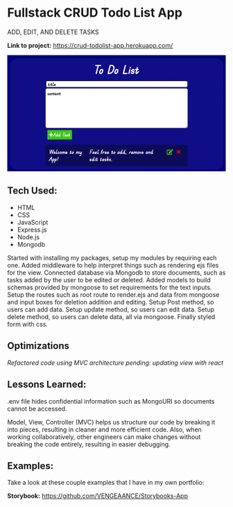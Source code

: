 # Fullstack CRUD Todo List App
ADD, EDIT, AND DELETE TASKS


**Link to project:** https://crud-todolist-app.herokuapp.com/

![alt text](https://github.com/VENGEAANCE/CRUD-Todo-List-App/blob/main/todo-list.png)

## Tech Used:

- HTML
- CSS
- JavaScript
- Express.js
- Node.js
- Mongodb

Started with installing my packages, setup my modules by requiring each one. Added middleware to help interpret things such as rendering ejs files for the view. Connected database via Mongodb to store documents, such as tasks added by the user to be edited or deleted. Added models to build schemas provided by mongoose to set requirements for the text inputs. Setup the routes such as root route to render.ejs and data from mongoose and input boxes for deletion addition and editing. Setup Post method, so users can add data. Setup update method, so users can edit data. Setup delete method, so users can delete data, all via mongoose. Finally styled form with css.

## Optimizations
*Refactored code using MVC architecture*
*pending: updating view with react*


## Lessons Learned:
.env file hides confidential information such as MongoURI so documents cannot be accessed.

Model, View, Controller (MVC) helps us structure our code by breaking it into pieces, resulting in cleaner and more efficient code. Also, when working collaboratively, other engineers can make changes without breaking the code entirely, resulting in easier debugging.


## Examples:
Take a look at these couple examples that I have in my own portfolio:

**Storybook:** https://github.com/VENGEAANCE/Storybooks-App
